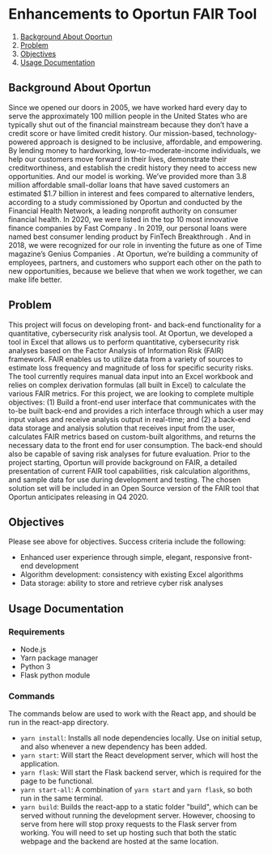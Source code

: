 # Enhancements to Oportun FAIR Tool 
1. [Background About Oportun](#background-about-oportun)
2. [Problem](#problem)
3. [Objectives](#objectives)
4. [Usage Documentation](#usage-documentation)
## Background About Oportun
Since we opened our doors in 2005, we have worked hard every day to serve the approximately 100 million people in the United States who are typically shut out of the financial mainstream because they don’t have a credit score or have limited credit history. Our mission-based, technology-powered approach is designed to be inclusive, affordable, and empowering. By lending money to hardworking, low-to-moderate-income individuals, we help our customers move forward in their lives, demonstrate their creditworthiness, and establish the credit history they need to access new opportunities. And our model is working. We’ve provided more than 3.8 million affordable small-dollar loans that have saved customers an estimated $1.7 billion in interest and fees compared to alternative lenders, according to a study commissioned by Oportun and conducted by the Financial Health Network, a leading nonprofit authority on consumer financial health. In 2020, we were listed in the top 10 most innovative finance companies by Fast Company . In 2019, our personal loans were named best consumer lending product by FinTech Breakthrough . And in 2018, we were recognized for our role in inventing the future as one of Time magazine’s Genius Companies . At Oportun, we’re building a community of employees, partners, and customers who support each other on the path to new opportunities, because we believe that when we work together, we can make life better. 
## Problem
This project will focus on developing front- and back-end functionality for a quantitative, cybersecurity risk analysis tool. At Oportun, we developed a tool in Excel that allows us to perform quantitative, cybersecurity risk analyses based on the Factor Analysis of Information Risk (FAIR) framework. FAIR enables us to utilize data from a variety of sources to estimate loss frequency and magnitude of loss for specific security risks. The tool currently requires manual data input into an Excel workbook and relies on complex derivation formulas (all built in Excel) to calculate the various FAIR metrics. For this project, we are looking to complete multiple objectives: (1) Build a front-end user interface that communicates with the to-be built back-end and provides a rich interface through which a user may input values and receive analysis output in real-time; and (2) a back-end data storage and analysis solution that receives input from the user, calculates FAIR metrics based on custom-built algorithms, and returns the necessary data to the front end for user consumption. The back-end should also be capable of saving risk analyses for future evaluation. Prior to the project starting, Oportun will provide background on FAIR, a detailed presentation of current FAIR tool capabilities, risk calculation algorithms, and sample data for use during development and testing. The chosen solution set will be included in an Open Source version of the FAIR tool that Oportun anticipates releasing in Q4 2020. 
## Objectives
Please see above for objectives.
Success criteria include the following: 
- Enhanced user experience through simple, elegant, responsive front-end development 
- Algorithm development: consistency with existing Excel algorithms 
- Data storage: ability to store and retrieve cyber risk analyses
## Usage Documentation
### Requirements
- Node.js
- Yarn package manager
- Python 3
- Flask python module
### Commands
The commands below are used to work with the React app, and should be run in the react-app directory.
- `yarn install`:
Installs all node dependencies locally. Use on initial setup, and also whenever a new dependency has been added.
- `yarn start`:
Will start the React development server, which will host the application.
- `yarn flask`:
Will start the Flask backend server, which is required for the page to be functional.
- `yarn start-all`:
A combination of `yarn start` and `yarn flask`, so both run in the same terminal.
- `yarn build`:
Builds the react-app to a static folder "build", which can be served without running the development server.
However, choosing to serve from here will stop proxy requests to the Flask server from working.
You will need to set up hosting such that both the static webpage and the backend are hosted at the same location.
